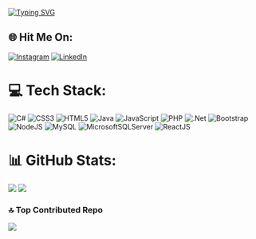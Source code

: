 [![Typing SVG](https://readme-typing-svg.demolab.com/?lines=Hello+There+^^;Welcome+to+My+Github)](https://git.io/typing-svg)
<br>

## 🌐 Hit Me On:
[![Instagram](https://img.shields.io/badge/Instagram-%23E4405F.svg?logo=Instagram&logoColor=white)](https://instagram.com/ekiiman_j) [![LinkedIn](https://img.shields.io/badge/LinkedIn-%230077B5.svg?logo=linkedin&logoColor=white)](https://www.linkedin.com/in/eki-iman-j/)
<br>

# 💻 Tech Stack:
![C#](https://img.shields.io/badge/c%23-%23239120.svg?style=plastic&logo=csharp&logoColor=white) ![CSS3](https://img.shields.io/badge/css3-%231572B6.svg?style=plastic&logo=css3&logoColor=white) ![HTML5](https://img.shields.io/badge/html5-%23E34F26.svg?style=plastic&logo=html5&logoColor=white) ![Java](https://img.shields.io/badge/java-%23ED8B00.svg?style=plastic&logo=openjdk&logoColor=white) ![JavaScript](https://img.shields.io/badge/javascript-%23323330.svg?style=plastic&logo=javascript&logoColor=%23F7DF1E) ![PHP](https://img.shields.io/badge/php-%23777BB4.svg?style=plastic&logo=php&logoColor=white) ![.Net](https://img.shields.io/badge/.NET-5C2D91?style=plastic&logo=.net&logoColor=white) ![Bootstrap](https://img.shields.io/badge/bootstrap-%238511FA.svg?style=plastic&logo=bootstrap&logoColor=white) ![NodeJS](https://img.shields.io/badge/node.js-6DA55F?style=plastic&logo=node.js&logoColor=white) ![MySQL](https://img.shields.io/badge/mysql-%2300000f.svg?style=plastic&logo=mysql&logoColor=white) ![MicrosoftSQLServer](https://img.shields.io/badge/Microsoft%20SQL%20Server-CC2927?style=plastic&logo=microsoft%20sql%20server&logoColor=white) ![ReactJS](https://img.shields.io/badge/react-%2300D8FF.svg?style=plastic&logo=react&logoColor=white)
<br>

# 📊 GitHub Stats:
![](https://github-readme-streak-stats.herokuapp.com/?user=ekiiman123&theme=dracula&hide_border=false)
![](https://github-readme-stats.vercel.app/api/top-langs/?username=ekiiman123&theme=dracula&hide_border=false&include_all_commits=true&count_private=true&layout=compact)
<br>

### 🔝 Top Contributed Repo
![](https://github-contributor-stats.vercel.app/api?username=ekiIman123&limit=5&theme=tokyonight&combine_all_yearly_contributions=true)
<br>


<!-- **ekiIman123/ekiIman123** is a ✨ _special_ ✨ repository because its `README.md` (this file) appears on your GitHub profile.

Here are some ideas to get you started:

- 🔭 I’m currently working on ...
- 🌱 I’m currently learning ...
- 👯 I’m looking to collaborate on ...
- 🤔 I’m looking for help with ...
- 💬 Ask me about: Frontend (Next Js & React Js)
- 📫 How to reach me: ...
- 😄 Pronouns: he/him
- ⚡ Fun fact: i'm moslem
- -->
